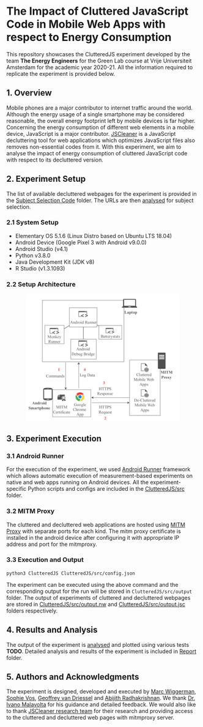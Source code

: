 # The Impact of Cluttered JavaScript Code in Mobile Web Apps with respect to Energy Consumption

This repository showcases the ClutteredJS experiment developed by the team **The Energy Engineers** for the Green Lab course at Vrije Universiteit Amsterdam for the academic year 2020-21. All the information required to replicate the experiment is provided below.

## 1. Overview

Mobile phones are a major contributor to internet traffic around the world. Although the energy usage of a single smartphone may be considered reasonable, the overall energy footprint left by mobile devices is far higher. Concerning the energy consumption of different web elements in a mobile device, JavaScript is a major contributor. [JSCleaner](https://github.com/comnetsAD/MITM_JSCleaner) is a JavaScript decluttering tool for web applications which optimizes JavaScript files also removes non-essential codes from it. With this experiment, we aim to analyse the impact of energy consumption of cluttered JavaScript code with respect to its decluttered version.

## 2. Experiment Setup

The list of available decluttered webpages for the experiment is provided in the [Subject Selection Code](./Subject%20Selection%20Code) folder. The URLs are then [analysed](./Subject%20Selection%20Code/subjectSelection.ipynb) for subject selection.

### 2.1 System Setup

- Elementary OS 5.1.6 (Linux Distro based on Ubuntu LTS 18.04)
- Android Device (Google Pixel 3 with Android v9.0.0)
- Android Studio (v4.1)
- Python v3.8.0
- Java Development Kit (JDK v8)
- R Studio (v1.3.1093)

### 2.2 Setup Architecture
<p align="center">
<img src="./docs/architecture.png" alt="Setup Architecture" width="400"/>
</p>

## 3. Experiment Execution

### 3.1 Android Runner

For the execution of the experiment, we used [Android Runner](https://github.com/S2-group/android-runner) framework which allows automatic execution of measurement-based experiments on native and web apps running on Android devices. All the experiment-specific Python scripts and configs are included in the [ClutteredJS/src](./ClutteredJS/src) folder.

### 3.2 MITM Proxy

The cluttered and decluttered web applications are hosted using [MITM Proxy](https://mitmproxy.org/) with separate ports for each kind. The mitm proxy certificate is installed in the android device after configuring it with appropriate IP address and port for the mitmproxy.


### 3.3 Execution and Output
```
python3 ClutteredJS ClutteredJS/src/config.json
```

The experiment can be executed using the above command and the corresponding output for the run will be stored in `ClutteredJS/src/output` folder.
The output of experiments of cluttered and decluttered webpages are stored in [ClutteredJS/src/output.nw](./ClutteredJS/src/output.nw) and [ClutteredJS/src/output.jsc](./ClutteredJS/src/output.jsc) folders respectively.

## 4. Results and Analysis

The output of the experiment is [analysed](./R%20Code) and plotted using various tests **TODO**. Detailed analysis and results of the experiment is included in [Report](./Report) folder.

## 5. Authors and Acknowledgments

The experiment is designed, developed and executed by [Marc Wiggerman](mailto:m.g.wiggerman@student.vu.nl), [Sophie Vos](mailto:s.o.vos@student.vu.nl), [Geoffrey van Driessel](mailto:g.r.van.driessel@student.vu.nl) and [Abijith Radhakrishnan](mailto:mail@abijith.net). 
We thank [Dr. Ivano Malavolta](http://www.ivanomalavolta.com/) for his guidance and detailed feedback. We would also like to thank [JSCleaner research team](https://nyuscholars.nyu.edu/en/publications/jscleaner-de-cluttering-mobile-webpages-through-javascript-cleanu) for their research and providing access to the cluttered and decluttered web pages with mitmproxy server.